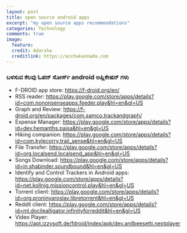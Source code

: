 ```yaml
---
layout: post
title: open source android apps
excerpt: "my open source apps recommendations"
categories: Technology
comments: true
image:
  feature: 
  credit: Adarsha
  creditlink: https://acchakannada.com
---
```


### 	ಬಳಸುವ ಕೆಲವು ಓಪನ್ ಸೋರ್ಸ್ android ಅಪ್ಲಿಕೇಷನ್ ಗಳು
- F-DROID app store: https://f-droid.org/en/
- RSS reader: https://play.google.com/store/apps/details?id=com.nononsenseapps.feeder.play&hl=en&gl=US
- Graph and Review: https://f-droid.org/en/packages/com.samco.trackandgraph/
- Expense Manager: https://play.google.com/store/apps/details?id=dev.hemanths.paisa&hl=en&gl=US
- Hiking companion: https://play.google.com/store/apps/details?id=com.kylecorry.trail_sense&hl=en&gl=US
- File Transfer: https://play.google.com/store/apps/details?id=org.localsend.localsend_app&hl=en&gl=US
- Songs Download: https://play.google.com/store/apps/details?id=in.shabinder.soundbound&hl=en&gl=US
- Identify and Control Trackers in Android apps: https://play.google.com/store/apps/details?id=net.kollnig.missioncontrol.play&hl=en&gl=US
- Torrent client: https://play.google.com/store/apps/details?id=org.proninyaroslav.libretorrent&hl=en&gl=US
- Reddit client: https://play.google.com/store/apps/details?id=ml.docilealligator.infinityforreddit&hl=en&gl=US
- Video Player: https://apt.izzysoft.de/fdroid/index/apk/dev.anilbeesetti.nextplayer
